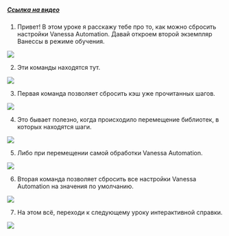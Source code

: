 ﻿##### [Ссылка на видео](https://youtu.be/aVBJJm46MSY)

001. Привет! В этом уроке я расскажу тебе про то, как можно сбросить настройки Vanessa Automation. Давай откроем второй экземпляр Ванессы в режиме обучения.

![](https://vanessa-files.do.bit-erp.ru/Doc/1.2.041.1/MD/Глава02/images/000_ЗакладкаСервисОсновныеСбросНастроек.png)

002. Эти команды находятся тут.

![](https://vanessa-files.do.bit-erp.ru/Doc/1.2.041.1/MD/Глава02/images/007_ЗакладкаСервисОсновныеСбросНастроек.png)

003. Первая команда позволяет сбросить кэш уже прочитанных шагов.

![](https://vanessa-files.do.bit-erp.ru/Doc/1.2.041.1/MD/Глава02/images/012_ЗакладкаСервисОсновныеСбросНастроек.png)

004. Это бывает полезно, когда происходило перемещение библиотек, в которых находятся шаги.

![](https://vanessa-files.do.bit-erp.ru/Doc/1.2.041.1/MD/Глава02/images/015_ЗакладкаСервисОсновныеСбросНастроек.png)

005. Либо при перемещении самой обработки Vanessa Automation.

![](https://vanessa-files.do.bit-erp.ru/Doc/1.2.041.1/MD/Глава02/images/016_ЗакладкаСервисОсновныеСбросНастроек.png)

006. Вторая команда позволяет сбросить все настройки Vanessa Automation на значения по умолчанию.

![](https://vanessa-files.do.bit-erp.ru/Doc/1.2.041.1/MD/Глава02/images/019_ЗакладкаСервисОсновныеСбросНастроек.png)

007. На этом всё, переходи к следующему уроку интерактивной справки.

![](https://vanessa-files.do.bit-erp.ru/Doc/1.2.041.1/MD/Глава02/images/022_ЗакладкаСервисОсновныеСбросНастроек.png)
